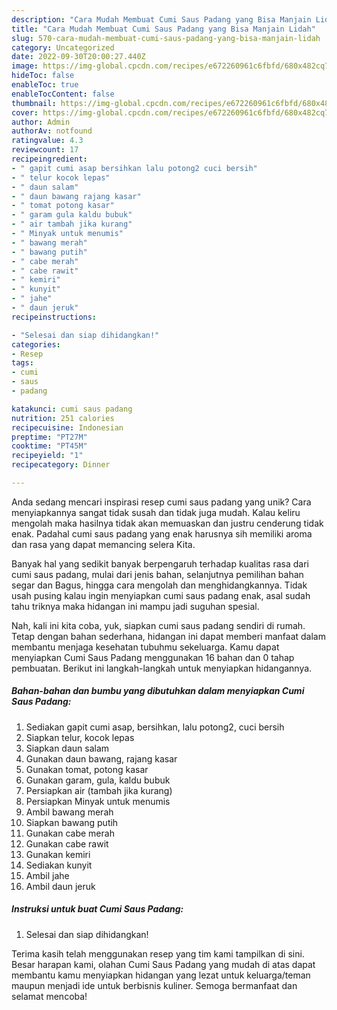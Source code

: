 ```yaml
---
description: "Cara Mudah Membuat Cumi Saus Padang yang Bisa Manjain Lidah"
title: "Cara Mudah Membuat Cumi Saus Padang yang Bisa Manjain Lidah"
slug: 570-cara-mudah-membuat-cumi-saus-padang-yang-bisa-manjain-lidah
category: Uncategorized
date: 2022-09-30T20:00:27.440Z
image: https://img-global.cpcdn.com/recipes/e672260961c6fbfd/680x482cq70/cumi-saus-padang-foto-resep-utama.jpg
hideToc: false
enableToc: true
enableTocContent: false
thumbnail: https://img-global.cpcdn.com/recipes/e672260961c6fbfd/680x482cq70/cumi-saus-padang-foto-resep-utama.jpg
cover: https://img-global.cpcdn.com/recipes/e672260961c6fbfd/680x482cq70/cumi-saus-padang-foto-resep-utama.jpg
author: Admin
authorAv: notfound
ratingvalue: 4.3
reviewcount: 17
recipeingredient:
- " gapit cumi asap bersihkan lalu potong2 cuci bersih"
- " telur kocok lepas"
- " daun salam"
- " daun bawang rajang kasar"
- " tomat potong kasar"
- " garam gula kaldu bubuk"
- " air tambah jika kurang"
- " Minyak untuk menumis"
- " bawang merah"
- " bawang putih"
- " cabe merah"
- " cabe rawit"
- " kemiri"
- " kunyit"
- " jahe"
- " daun jeruk"
recipeinstructions:

- "Selesai dan siap dihidangkan!"
categories:
- Resep
tags:
- cumi
- saus
- padang

katakunci: cumi saus padang 
nutrition: 251 calories
recipecuisine: Indonesian
preptime: "PT27M"
cooktime: "PT45M"
recipeyield: "1"
recipecategory: Dinner

---
```





Anda sedang mencari inspirasi resep cumi saus padang yang unik? Cara menyiapkannya sangat tidak susah dan tidak juga mudah. Kalau keliru mengolah maka hasilnya tidak akan memuaskan dan justru cenderung tidak enak. Padahal cumi saus padang yang enak harusnya sih memiliki aroma dan rasa yang dapat memancing selera Kita.





Banyak hal yang sedikit banyak berpengaruh terhadap kualitas rasa dari cumi saus padang, mulai dari jenis bahan, selanjutnya pemilihan bahan segar dan Bagus, hingga cara mengolah dan menghidangkannya. Tidak usah pusing kalau ingin menyiapkan cumi saus padang enak,      asal sudah tahu triknya maka hidangan ini mampu jadi suguhan spesial.





















Nah, kali ini kita coba, yuk, siapkan cumi saus padang sendiri di rumah. Tetap dengan bahan sederhana, hidangan ini dapat memberi manfaat dalam membantu menjaga kesehatan tubuhmu sekeluarga. Kamu dapat menyiapkan Cumi Saus Padang menggunakan 16 bahan dan 0 tahap pembuatan. Berikut ini langkah-langkah untuk menyiapkan hidangannya.

<!--inarticleads1-->

##### Bahan-bahan dan bumbu yang dibutuhkan dalam menyiapkan Cumi Saus Padang:

1. Sediakan  gapit cumi asap, bersihkan, lalu potong2, cuci bersih
1. Siapkan  telur, kocok lepas
1. Siapkan  daun salam
1. Gunakan  daun bawang, rajang kasar
1. Gunakan  tomat, potong kasar
1. Gunakan  garam, gula, kaldu bubuk
1. Persiapkan  air (tambah jika kurang)
1. Persiapkan  Minyak untuk menumis
1. Ambil  bawang merah
1. Siapkan  bawang putih
1. Gunakan  cabe merah
1. Gunakan  cabe rawit
1. Gunakan  kemiri
1. Sediakan  kunyit
1. Ambil  jahe
1. Ambil  daun jeruk




<!--inarticleads2-->

##### Instruksi untuk buat Cumi Saus Padang:


1. Selesai dan siap dihidangkan!



Terima kasih telah menggunakan resep yang tim kami tampilkan di sini. Besar harapan kami, olahan Cumi Saus Padang yang mudah di atas dapat membantu kamu menyiapkan hidangan yang lezat untuk keluarga/teman maupun menjadi ide untuk berbisnis kuliner. Semoga bermanfaat dan selamat mencoba!
